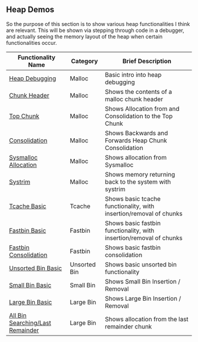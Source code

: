 ## Heap Demos

So the purpose of this section is to show various heap functionalities I think are relevant. This will be shown via stepping through code in a debugger, and actually seeing the memory layout of the heap when certain functionalities occur.

| Functionality Name | Category | Brief Description |
| --- | --- | --- |
| [Heap Debugging](malloc/heap_debugging/readme.md) | Malloc | Basic intro into heap debugging |
| [Chunk Header](malloc/chunk_header/readme.md) | Malloc | Shows the contents of a malloc chunk header |
| [Top Chunk](malloc/top_chunk/readme.md) | Malloc | Shows Allocation from and Consolidation to the Top Chunk |
| [Consolidation](malloc/consolidation/readme.md) | Malloc | Shows Backwards and Forwards Heap Chunk Consolidation |
| [Sysmalloc Allocation](malloc/sysmalloc_allocation/readme.md) | Malloc | Shows allocation from Sysmalloc |
| [Systrim](malloc/systrim/readme.md) | Malloc | Shows memory returning back to the system with systrim |
| [Tcache Basic](tcache/tcache_basic/readme.md) | Tcache | Shows basic tcache functionality, with insertion/removal of chunks |
| [Fastbin Basic](fastbin/fastbin_basic/readme.md) | Fastbin | Shows basic fastbin functionality, with insertion/removal of chunks |
| [Fastbin Consolidation](fastbin/fastbin_consolidation/readme.md) | Fastbin | Shows basic fastbin consolidation |
| [Unsorted Bin Basic](unsorted_bin/unsorted_bin_basic/readme.md) | Unsorted Bin | Shows basic unsorted bin functionality |
| [Small Bin Basic](small_bin/small_bin_basic/readme.md) | Small Bin | Shows Small Bin Insertion / Removal |
| [Large Bin Basic](large_bin/large_bin_basic/readme.md) | Large Bin | Shows Large Bin Insertion / Removal |
| [All Bin Searching/Last Remainder](large_bin/all_bin_searching/readme.md) | Large Bin | Shows allocation from the last remainder chunk |
